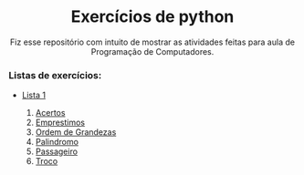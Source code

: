 # <center>Exercícios de python</center>

<center>Fiz esse repositório com intuito de mostrar as atividades feitas para aula de Programação de Computadores.</center>

### Listas de exercícios:

<ul>
    <li><a href="./lista-1">Lista 1</a></li>
    <ol>
        <li><a href="./lista-1/acertos.py">Acertos</a></li>
        <li><a href="./lista-1/emprestimos.py">Emprestimos</a></li>
        <li><a href="./lista-1/ordem_grandeza.py">Ordem de Grandezas</a></li>
        <li><a href="./lista-1/palindromo.py">Palindromo</a></li>
        <li><a href="./lista-1/passageiro.py">Passageiro</a></li>
        <li><a href="./lista-1/troco.py">Troco</a></li>
    </ol>
</ul>
